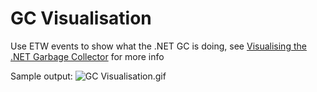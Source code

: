 # GC Visualisation

Use ETW events to show what the .NET GC is doing, see [Visualising the .NET Garbage Collector](http://mattwarren.org/2016/06/20/Visualising-the-dotNET-Garbage-Collector/) for more info

Sample output:
![GC Visualisation.gif](http://mattwarren.org/images/2016/06/GC%20Visualisation.gif)
